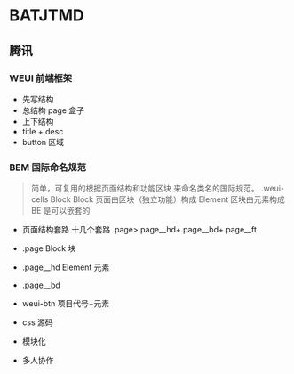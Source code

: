 # BATJTMD

## 腾讯
### WEUI 前端框架
- 先写结构
 - 总结构 page 盒子
 - 上下结构
 - title + desc
 - button 区域

### BEM 国际命名规范
> 简单，可复用的根据页面结构和功能区块 来命名类名的国际规范。
  .weui-cells Block
  Block 页面由区块（独立功能）构成
  Element 区块由元素构成
  BE 是可以嵌套的


- 页面结构套路 十几个套路
 .page>.page__hd+.page__bd+.page__ft
 - .page Block 块
  - .page__hd Element 元素
  - .page__bd

  - weui-btn
   项目代号+元素

- css 源码
 - 模块化
 - 多人协作
